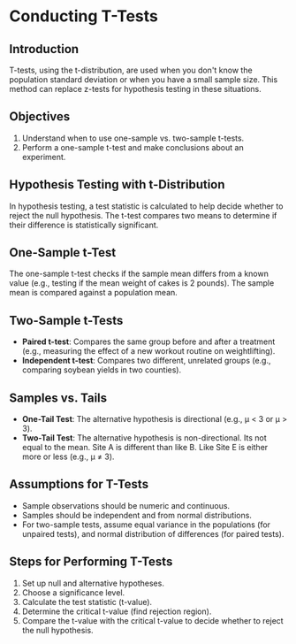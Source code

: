 # Conducting T-Tests

## Introduction  
T-tests, using the t-distribution, are used when you don't know the population standard deviation or when you have a small sample size. This method can replace z-tests for hypothesis testing in these situations.

## Objectives  
1. Understand when to use one-sample vs. two-sample t-tests.  
2. Perform a one-sample t-test and make conclusions about an experiment.

## Hypothesis Testing with t-Distribution  
In hypothesis testing, a test statistic is calculated to help decide whether to reject the null hypothesis. The t-test compares two means to determine if their difference is statistically significant.

## One-Sample t-Test  
The one-sample t-test checks if the sample mean differs from a known value (e.g., testing if the mean weight of cakes is 2 pounds). The sample mean is compared against a population mean.

## Two-Sample t-Tests  
- **Paired t-test**: Compares the same group before and after a treatment (e.g., measuring the effect of a new workout routine on weightlifting).
- **Independent t-test**: Compares two different, unrelated groups (e.g., comparing soybean yields in two counties).

## Samples vs. Tails  
- **One-Tail Test**: The alternative hypothesis is directional (e.g., μ < 3 or μ > 3).
- **Two-Tail Test**: The alternative hypothesis is non-directional. Its not equal to the mean. Site A is different than like B. Like Site E is either more or less (e.g., μ ≠ 3).

## Assumptions for T-Tests  
- Sample observations should be numeric and continuous.
- Samples should be independent and from normal distributions.
- For two-sample tests, assume equal variance in the populations (for unpaired tests), and normal distribution of differences (for paired tests).

## Steps for Performing T-Tests  
1. Set up null and alternative hypotheses.  
2. Choose a significance level.  
3. Calculate the test statistic (t-value).  
4. Determine the critical t-value (find rejection region).  
5. Compare the t-value with the critical t-value to decide whether to reject the null hypothesis.
